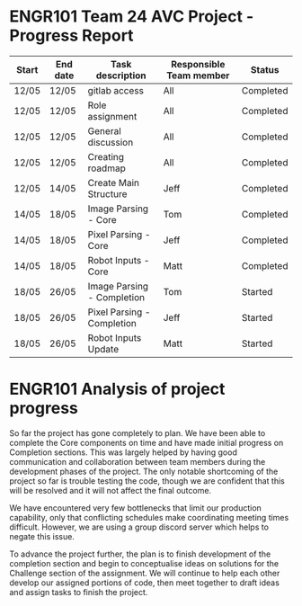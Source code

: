 # ENGR101 Team 24 AVC Project  - Progress Report 
| Start  | End date | Task description          | Responsible Team member | Status    |
| ------ | -------- | ----------------          | ----------------------  | --------- |
| 12/05  | 12/05    | gitlab access             | All                     | Completed |
| 12/05  | 12/05    | Role assignment           | All                     | Completed |
| 12/05  | 12/05    | General discussion        | All                     | Completed |
| 12/05  | 12/05    | Creating roadmap          | All                     | Completed |
| 12/05  | 14/05    | Create Main Structure     | Jeff                    | Completed |
| 14/05  | 18/05    | Image Parsing - Core      | Tom                     | Completed |
| 14/05  | 18/05    | Pixel Parsing - Core      | Jeff                    | Completed |
| 14/05  | 18/05    | Robot Inputs - Core       | Matt                    | Completed |
| 18/05  | 26/05    | Image Parsing - Completion| Tom                     | Started   |
| 18/05  | 26/05    | Pixel Parsing - Completion| Jeff                    | Started   |
| 18/05  | 26/05    | Robot Inputs Update       | Matt                    | Started   |


# ENGR101 Analysis of project progress

So far the project has gone completely to plan. We have been able to complete the Core components on time and have made initial progress on Completion sections. This was largely helped by having good communication and collaboration between team members during the development phases of the project. The only notable shortcoming of the project so far is trouble testing the code, though we are confident that this will be resolved and it will not affect the final outcome.

We have encountered very few bottlenecks that limit our production capability, only that conflicting schedules make coordinating meeting times difficult. However, we are using a  group discord server which helps to negate this issue.

To advance the project further, the plan is to finish development of the completion section and begin to conceptualise ideas on solutions for the Challenge section of the assignment. We will continue to help each other develop our assigned portions of code, then meet together to draft ideas and assign tasks to finish the project.
